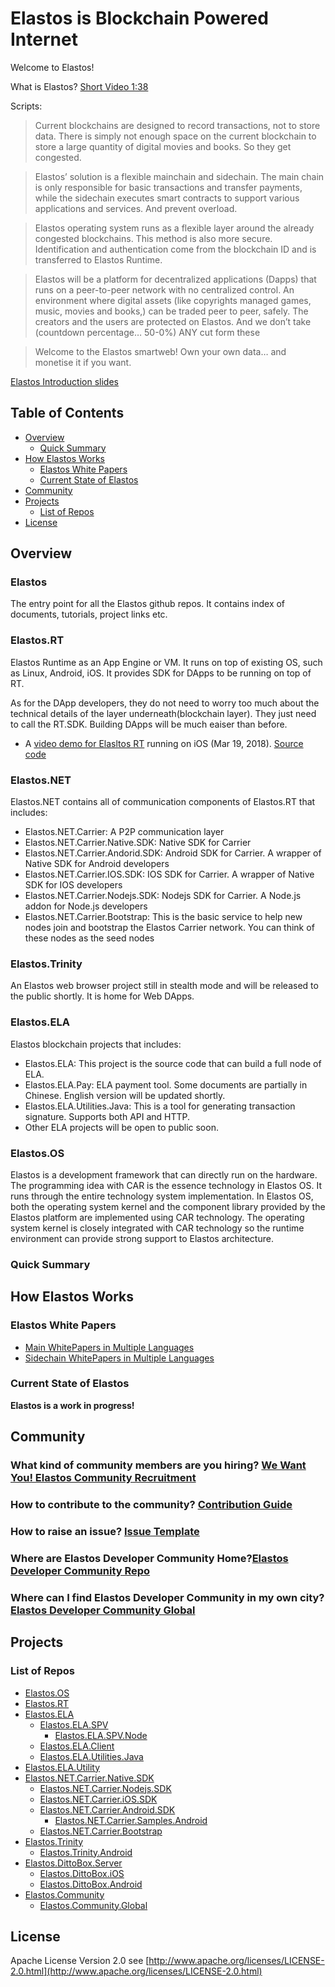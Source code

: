 # Elastos is Blockchain Powered Internet


Welcome to Elastos! 

What is Elastos? [Short Video 1:38](https://vimeo.com/264996792/d5265a3446)

Scripts:
>Current blockchains are designed to record transactions, not to store data. There is simply not enough space on the current blockchain to store a large quantity of digital movies and books. So they get congested.

>Elastos’ solution is a flexible mainchain and sidechain. The main chain is only responsible for basic transactions and transfer payments, while the sidechain executes smart contracts to support various applications and services. And
prevent overload.

>Elastos operating system runs as a flexible layer around the already congested blockchains. This method is also more secure. Identification and authentication come from the blockchain ID and is transferred to Elastos Runtime.

>Elastos will be a platform for decentralized applications (Dapps) that runs on a peer-to-peer network with no centralized control. An environment where digital assets (like copyrights managed games, music, movies and books,) can be traded peer to peer, safely. The creators and the users are protected on Elastos. And we don’t take (countdown percentage… 50-0%) ANY cut form these

>Welcome to the Elastos smartweb! Own your own data… and monetise it if you want.


[Elastos Introduction slides](https://www.slideshare.net/RongChen34/elastos-intro)

## Table of Contents

- [Overview](#overview)
  - [Quick Summary](#quick-summary)
- [How Elastos Works](#how-elastos-works)
  - [Elastos White Papers](#elastos-papers)
  - [Current State of Elastos](#current-states-of-elastos)
- [Community](#project-and-community)
- [Projects](#project-links)
  - [List of Repos](#list-of-repos)
- [License](#license)

## Overview



### Elastos
The entry point for all the Elastos github repos. 
It contains index of documents, tutorials, project links etc.

### Elastos.RT
Elastos Runtime as an App Engine or VM. It runs on top of existing OS, such as Linux, Android, iOS. It provides SDK for DApps to be running on top of RT.

As for the DApp developers, they do not need to worry too much about the technical details of the layer underneath(blockchain layer). They just need to call the RT.SDK. Building DApps will be much eaiser than before.
- A [video demo for Elasltos RT](https://youtu.be/skewtq-kUQY) running on iOS (Mar 19, 2018). [Source code]( https://github.com/elastos/Elastos.RT/tree/master/Sources/Elastos/LibCore/tests/HelloCarDemo)


### Elastos.NET
Elastos.NET contains all of communication components of Elastos.RT that includes:
- Elastos.NET.Carrier: A P2P communication layer
- Elastos.NET.Carrier.Native.SDK: Native SDK for Carrier
- Elastos.NET.Carrier.Andorid.SDK: Android SDK for Carrier. A wrapper of Native SDK for Android developers
- Elastos.NET.Carrier.IOS.SDK: IOS SDK for Carrier. A wrapper of Native SDK for IOS developers
- Elastos.NET.Carrier.Nodejs.SDK: Nodejs SDK for Carrier. A Node.js addon for Node.js developers
- Elastos.NET.Carrier.Bootstrap: This is the basic service to help new nodes join and bootstrap the Elastos Carrier network. You can think of these nodes as the seed nodes

### Elastos.Trinity
An Elastos web browser project still in stealth mode and will be released to the public shortly. It is home for Web DApps.

### Elastos.ELA
Elastos blockchain projects that includes:
- Elastos.ELA: This project is the source code that can build a full node of ELA.
- Elastos.ELA.Pay: ELA payment tool. Some documents are partially in Chinese. English version will be updated shortly.
- Elastos.ELA.Utilities.Java: This is a tool for generating transaction signature. Supports both API and HTTP.
- Other ELA projects will be open to public soon.

### Elastos.OS
Elastos is a development framework that can directly run on the hardware.
The programming idea with CAR is the essence technology in Elastos OS. It runs through the entire technology system implementation. In Elastos OS, both the operating system kernel and the component library provided by the Elastos platform are implemented using CAR technology. The operating system kernel is closely integrated with CAR technology so the runtime environment can provide strong support to Elastos architecture.


### Quick Summary

## How Elastos Works

### Elastos White Papers
- [Main WhitePapers in Multiple Languages](./Whitepapers/MainWhitepaper)
- [Sidechain WhitePapers in Multiple Languages](./Whitepapers/SidechainWhitepaper)

### Current State of Elastos

**Elastos is a work in progress!**

## Community
### What kind of community members are you hiring? [We Want You! Elastos Community Recruitment](https://medium.com/elastos/we-want-you-elastos-community-recruitment-da0e97694f63)
### How to contribute to the community? [Contribution Guide](./CONTRIBUTING.md)
### How to raise an issue? [Issue Template](./ISSUE_TEMPKLATE.md)
### Where are Elastos Developer Community Home?[Elastos Developer Community Repo](https://github.com/elastos/Elastos.Community)
### Where can I find Elastos Developer Community in my own city? [Elastos Developer Community Global](https://github.com/elastos/Elastos.Community.Global)

## Projects

### List of Repos
- [Elastos.OS](https://github.com/elastos/Elastos.OS)
- [Elastos.RT](https://github.com/elastos/Elastos.RT)
- [Elastos.ELA](https://github.com/elastos/Elastos.ELA)
  - [Elastos.ELA.SPV](https://github.com/elastos/Elastos.ELA.SPV)
    - [Elastos.ELA.SPV.Node](https://github.com/elastos/Elastos.ELA.SPV.Node)
  - [Elastos.ELA.Client](https://github.com/elastos/Elastos.ELA.Client)
  - [Elastos.ELA.Utilities.Java](https://github.com/elastos/Elastos.ELA.Utilities.Java)
- [Elastos.ELA.Utility](https://github.com/elastos/Elastos.ELA.Utility)
- [Elastos.NET.Carrier.Native.SDK](https://github.com/elastos/Elastos.NET.Carrier.Native.SDK)
  - [Elastos.NET.Carrier.Nodejs.SDK](https://github.com/elastos/Elastos.NET.Carrier.Nodejs.SDK)
  - [Elastos.NET.Carrier.iOS.SDK](https://github.com/elastos/Elastos.NET.Carrier.iOS.SDK)
  - [Elastos.NET.Carrier.Android.SDK](https://github.com/elastos/Elastos.NET.Carrier.Android.SDK)
    - [Elastos.NET.Carrier.Samples.Android](https://github.com/elastos/Elastos.NET.Carrier.Samples.Android)
  - [Elastos.NET.Carrier.Bootstrap](https://github.com/elastos/Elastos.NET.Carier.Bootstrap)
- [Elastos.Trinity](https://github.com/elastos/Elastos.Trinity)
  - [Elastos.Trinity.Android](https://github.com/elastos/Elastos.Trinity.Android)
- [Elastos.DittoBox.Server](https://github.com/elastos/Elastos.DittoBox.Server)
  - [Elastos.DittoBox.iOS](https://github.com/elastos/Elastos.DittoBox.iOS)
  - [Elastos.DittoBox.Android](https://github.com/elastos/Elastos.DittoBox.Android)
- [Elastos.Community](https://github.com/elastos/Elastos.Community)
  - [Elastos.Community.Global](https://github.com/elastos/Elastos.Community.Global)

## License

Apache License Version 2.0 see [http://www.apache.org/licenses/LICENSE-2.0.html](http://www.apache.org/licenses/LICENSE-2.0.html)
